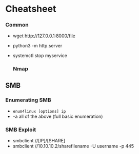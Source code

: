 # Cheatsheet

### Common 
* wget http://127.0.0.1:8000/file
* python3 -m http.server
* systemctl stop myservice

  ### Nmap

## SMB 
 ### Enumerating SMB
  * ```enum4linux [options] ip```
  * -a all of the above (full basic enumeration)

  ### SMB Exploit
  * smbclient //[IP]/[SHARE]
  * smbclient //10.10.10.2/sharefilename -U username -p 445
